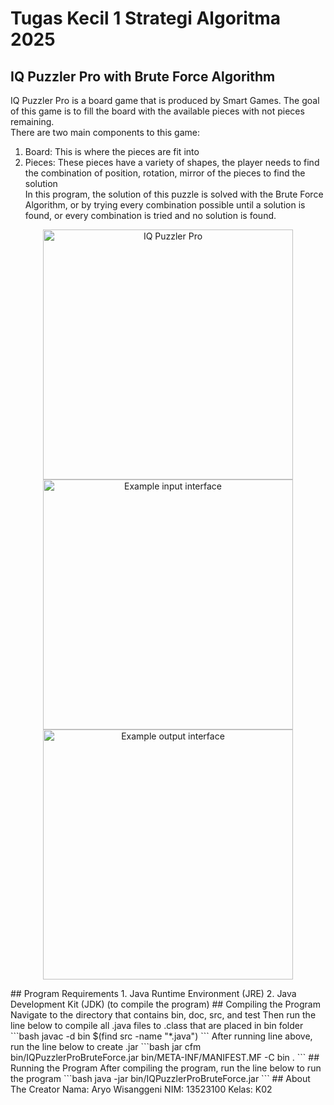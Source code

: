 # Tugas Kecil 1 Strategi Algoritma 2025     
## IQ Puzzler Pro with Brute Force Algorithm
IQ Puzzler Pro is a board game that is produced by Smart Games. The goal of this game is to fill the board with the available pieces with not pieces remaining.  
There are two main components to this game:  
1. Board: This is where the pieces are fit into
2. Pieces: These pieces have a variety of shapes, the player needs to find the combination of position, rotation, mirror of the pieces to find the solution  
In this program, the solution of this puzzle is solved with the Brute Force Algorithm, or by trying every combination possible until a solution is found, or every combination is tried and no solution is found.
<p align="center">
<img src="https://drive.google.com/uc?id=17tN1TBjBFkDjAdhBCuTvyi8H96GfBQpL" alt="IQ Puzzler Pro" width="400"/>
<img src="https://drive.google.com/uc?id=1bERJlzYuZ2FV9wE5jER64L1RGqww0fmI" alt="Example input interface" width="400"/>
<img src="https://drive.google.com/uc?id=1NxiX1kVChxGe27yWY1fGYa6h878NSb5S" alt="Example output interface" width="400"/>
</p>
## Program Requirements
1. Java Runtime Environment (JRE) 
2. Java Development Kit (JDK) (to compile the program)
## Compiling the Program
Navigate to the directory that contains bin, doc, src, and test  
Then run the line below to compile all .java files to .class that are placed in bin folder
```bash
javac -d bin $(find src -name "*.java")
```
After running line above, run the line below to create .jar
```bash
jar cfm bin/IQPuzzlerProBruteForce.jar bin/META-INF/MANIFEST.MF -C bin .
```
## Running the Program
After compiling the program, run the line below to run the program
```bash
java -jar bin/IQPuzzlerProBruteForce.jar
```
## About The Creator
Nama: Aryo Wisanggeni  
NIM: 13523100  
Kelas: K02



